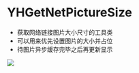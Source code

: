 # YHGetNetPictureSize
* 获取网络链接图片大小尺寸的工具类
* 可以用来优先设置图片的大小并占位
* 待图片异步缓存完毕之后再更新显示

![](http://pfile.cn/rmye0j)